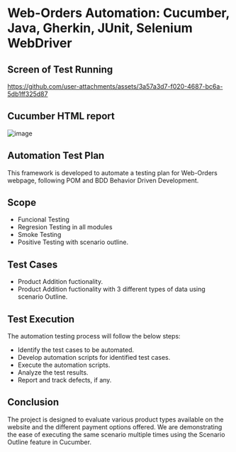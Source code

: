 # Web-Orders Automation: Cucumber, Java, Gherkin, JUnit, Selenium WebDriver
## Screen of Test Running 
https://github.com/user-attachments/assets/3a57a3d7-f020-4687-bc6a-5db1ff325d87
## Cucumber HTML report
![image](https://github.com/user-attachments/assets/8de1f5d6-eb05-4b8a-9690-94a806d876ed)

## Automation Test Plan
This framework is developed to automate a testing plan for Web-Orders webpage, following POM and BDD Behavior Driven Development.

## Scope
- Funcional Testing
- Regresion Testing in all modules
- Smoke Testing
- Positive Testing with scenario outline. 

## Test Cases
- Product Addition fuctionality.
- Product Addition fuctionality with 3 different types of data using scenario Outline.

## Test Execution
The automation testing process will follow the below steps:
- Identify the test cases to be automated.
- Develop automation scripts for identified test cases.
- Execute the automation scripts.
- Analyze the test results.
- Report and track defects, if any.

## Conclusion
The project is designed to evaluate various product types available on the website and the different payment options offered. We are demonstrating the ease of executing the same scenario multiple times using the Scenario Outline feature in Cucumber.


